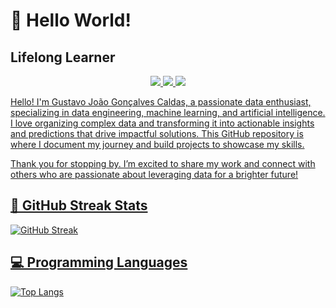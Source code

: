 # 👋 Hello World! 
## Lifelong Learner

<p align="center">
  <a href="https://www.linkedin.com/in/gustavocaldas22/">
    <img src="https://img.shields.io/badge/-LinkedIn-blue?style=flat-square&logo=LinkedIn&logoColor=white">
  </a>
  <a href="mailto:gj.goncalvescaldas@gmail.com">
    <img src="https://img.shields.io/badge/-Gmail-red?style=flat-square&logo=Gmail&logoColor=white">
  </a>
  <a href="https://gj-goncalvescaldas.github.io/">
    <img src="https://img.shields.io/badge/-Website-green?style=flat-square&logo=Google-Chrome&logoColor=white">
</p>

Hello! I'm Gustavo João Gonçalves Caldas, a passionate data enthusiast, specializing in data engineering, machine learning, and artificial intelligence. I love organizing complex data and transforming it into actionable insights and predictions that drive impactful solutions. This GitHub repository is where I document my journey and build projects to showcase my skills.

Thank you for stopping by. I’m excited to share my work and connect with others who are passionate about leveraging data for a brighter future!

## 📅 GitHub Streak Stats

<!--GITHUB_STREAK-->
![GitHub Streak](https://github-readme-streak-stats-ten-zeta.vercel.app/?user=gj-goncalvescaldas&theme=shades-of-purple&hide_border=true&date_format=M%20j%5B%2C%20Y%5D&timestamp=1755678995)
<!--GITHUB_STREAK-->

## 💻 Programming Languages

[![Top Langs](https://github-readme-stats.vercel.app/api/top-langs/?username=gj-goncalvescaldas&layout=compact)](https://github.com/gj-goncalvescaldas)
